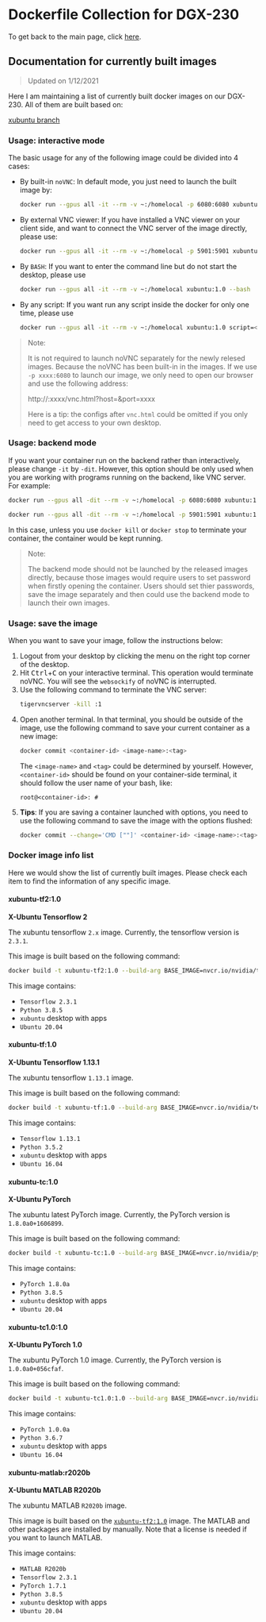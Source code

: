 # Dockerfile Collection for DGX-230

To get back to the main page, click [here](./index).

## Documentation for currently built images

> Updated on 1/12/2021

Here I am maintaining a list of currently built docker images on our DGX-230. All of them are built based on:

[xubuntu branch](https://github.com/cainmagi/Dockerfiles/tree/xubuntu)

### Usage: interactive mode

The basic usage for any of the following image could be divided into 4 cases:

* By built-in `noVNC`: In default mode, you just need to launch the built image by:

    ```bash
    docker run --gpus all -it --rm -v ~:/homelocal -p 6080:6080 xubuntu:1.0
    ```

* By external VNC viewer: If you have installed a VNC viewer on your client side, and want to connect the VNC server of the image directly, please use:

    ```bash
    docker run --gpus all -it --rm -v ~:/homelocal -p 5901:5901 xubuntu:1.0
    ```

* By `BASH`: If you want to enter the command line but do not start the desktop, please use

    ```bash
    docker run --gpus all -it --rm -v ~:/homelocal xubuntu:1.0 --bash
    ```

* By any script: If you want run any script inside the docker for only one time, please use

    ```bash
    docker run --gpus all -it --rm -v ~:/homelocal xubuntu:1.0 script=<the-path-to-your-script>
    ```
    
> Note:
>
> It is not required to launch noVNC separately for the newly relesed images. Because the noVNC has been built-in in the images. If we use `-p xxxx:6080` to launch our image, we only need to open our browser and use the following address:
>
> http://<dgx-230-ip>:xxxx/vnc.html?host=<dgx-230-ip>&port=xxxx
>
> Here is a tip: the configs after `vnc.html` could be omitted if you only need to get access to your own desktop.

### Usage: backend mode

If you want your container run on the backend rather than interactively, please change `-it` by `-dit`. However, this option should be only used when you are working with programs running on the backend, like VNC server. For example:

```bash
docker run --gpus all -dit --rm -v ~:/homelocal -p 6080:6080 xubuntu:1.0
```

```bash
docker run --gpus all -dit --rm -v ~:/homelocal -p 5901:5901 xubuntu:1.0
```

In this case, unless you use `docker kill` or `docker stop` to terminate your container, the container would be kept running.

> Note:
>
> The backend mode should not be launched by the released images directly, because those images would require users to set password when firstly opening the container. Users should set thier passwords, save the image separately and then could use the backend mode to launch their own images.

### Usage: save the image

When you want to save your image, follow the instructions below:

1. Logout from your desktop by clicking the menu on the right top corner of the desktop.
2. Hit <kbd>Ctrl</kbd>+<kbd>C</kbd> on your interactive terminal. This operation would terminate noVNC. You will see the `websockify` of noVNC is interrupted.
3. Use the following command to terminate the VNC server:
    ```bash
    tigervncserver -kill :1
    ```
4. Open another terminal. In that terminal, you should be outside of the image, use the following command to save your current container as a new image:
    ```bash
    docker commit <container-id> <image-name>:<tag>
    ```
    The `<image-name>` and `<tag>` could be determined by yourself. However, `<container-id>` should be found on your container-side terminal, it should follow the user name of your bash, like:
    ```
    root@<container-id>: # 
    ```
5. **Tips**: If you are saving a container launched with options, you need to use the following command to save the image with the options flushed:
    ```bash
    docker commit --change='CMD [""]' <container-id> <image-name>:<tag>
    ```

### Docker image info list

Here we would show the list of currently built images. Please check each item to find the information of any specific image.

#### xubuntu-tf2:1.0

**X-Ubuntu Tensorflow 2**

The xubuntu tensorflow `2.x` image. Currently, the tensorflow version is `2.3.1`.

This image is built based on the following command:

```bash
docker build -t xubuntu-tf2:1.0 --build-arg BASE_IMAGE=nvcr.io/nvidia/tensorflow:20.12-tf2-py3 --build-arg BASE_LAUNCH=/usr/local/bin/nvidia_entrypoint.sh https://github.com/cainmagi/Dockerfiles.git#xubuntu
```

This image contains:

* `Tensorflow 2.3.1`
* `Python 3.8.5`
* `xubuntu` desktop with apps
* `Ubuntu 20.04`

#### xubuntu-tf:1.0

**X-Ubuntu Tensorflow 1.13.1**

The xubuntu tensorflow `1.13.1` image.

This image is built based on the following command:

```bash
docker build -t xubuntu-tf:1.0 --build-arg BASE_IMAGE=nvcr.io/nvidia/tensorflow:19.03-py3 --build-arg BASE_LAUNCH=/usr/local/bin/nvidia_entrypoint.sh --build-arg NOVNC_COMPAT=true https://github.com/cainmagi/Dockerfiles.git#xubuntu
```

This image contains:

* `Tensorflow 1.13.1`
* `Python 3.5.2`
* `xubuntu` desktop with apps
* `Ubuntu 16.04`

#### xubuntu-tc:1.0

**X-Ubuntu PyTorch**

The xubuntu latest PyTorch image. Currently, the PyTorch version is `1.8.0a0+1606899`.

This image is built based on the following command:

```bash
docker build -t xubuntu-tc:1.0 --build-arg BASE_IMAGE=nvcr.io/nvidia/pytorch:20.12-py3 --build-arg BASE_LAUNCH=/usr/local/bin/nvidia_entrypoint.sh https://github.com/cainmagi/Dockerfiles.git#xubuntu
```

This image contains:

* `PyTorch 1.8.0a`
* `Python 3.8.5`
* `xubuntu` desktop with apps
* `Ubuntu 20.04`

#### xubuntu-tc1.0:1.0

**X-Ubuntu PyTorch 1.0**

The xubuntu PyTorch 1.0 image. Currently, the PyTorch version is `1.0.0a0+056cfaf`.

This image is built based on the following command:

```bash
docker build -t xubuntu-tc1.0:1.0 --build-arg BASE_IMAGE=nvcr.io/nvidia/pytorch:19.01-py3 --build-arg BASE_LAUNCH=/usr/local/bin/nvidia_entrypoint.sh https://github.com/cainmagi/Dockerfiles.git#xubuntu
```

This image contains:

* `PyTorch 1.0.0a`
* `Python 3.6.7`
* `xubuntu` desktop with apps
* `Ubuntu 16.04`

#### xubuntu-matlab:r2020b

**X-Ubuntu MATLAB R2020b**

The xubuntu MATLAB `R2020b` image.

This image is built based on the [`xubuntu-tf2:1.0`](#xubuntu-tf210) image. The MATLAB and other packages are installed by manually. Note that a license is needed if you want to launch MATLAB.

This image contains:

* `MATLAB R2020b`
* `Tensorflow 2.3.1`
* `PyTorch 1.7.1`
* `Python 3.8.5`
* `xubuntu` desktop with apps
* `Ubuntu 20.04`
